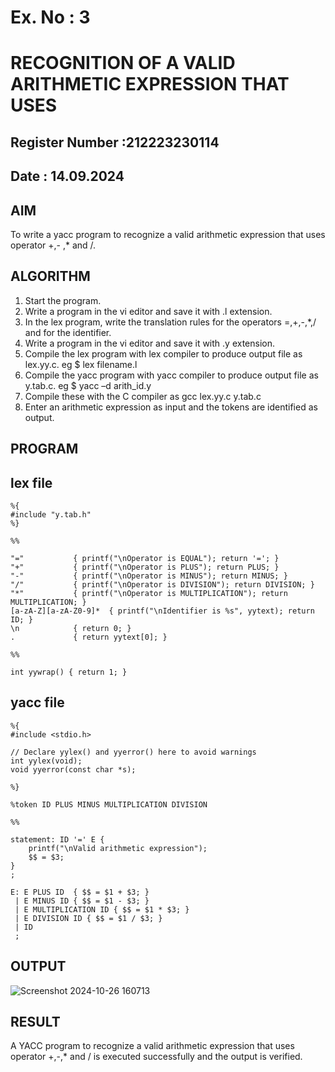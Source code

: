 # Ex. No : 3	
# RECOGNITION OF A VALID ARITHMETIC EXPRESSION THAT USES
## Register Number :212223230114
## Date : 14.09.2024

## AIM   
To write a yacc program to recognize a valid arithmetic expression that uses operator +,- ,* and /.

## ALGORITHM
1.	Start the program.
2.	Write a program in the vi editor and save it with .l extension.
3.	In the lex program, write the translation rules for the operators =,+,-,*,/ and for the identifier.
4.	Write a program in the vi editor and save it with .y extension.
5.	Compile the lex program with lex compiler to produce output file as lex.yy.c. eg $ lex filename.l
6.	Compile the yacc program with yacc compiler to produce output file as y.tab.c. eg $ yacc –d arith_id.y
7.	Compile these with the C compiler as gcc lex.yy.c y.tab.c
8.	Enter an arithmetic expression as input and the tokens are identified as output.

## PROGRAM
## lex file
```
%{
#include "y.tab.h"
%}

%%

"="           { printf("\nOperator is EQUAL"); return '='; }
"+"           { printf("\nOperator is PLUS"); return PLUS; }
"-"           { printf("\nOperator is MINUS"); return MINUS; }
"/"           { printf("\nOperator is DIVISION"); return DIVISION; }
"*"           { printf("\nOperator is MULTIPLICATION"); return MULTIPLICATION; }
[a-zA-Z][a-zA-Z0-9]*  { printf("\nIdentifier is %s", yytext); return ID; }
\n            { return 0; }
.             { return yytext[0]; }

%%

int yywrap() { return 1; }
```

## yacc file
```
%{
#include <stdio.h>

// Declare yylex() and yyerror() here to avoid warnings
int yylex(void);
void yyerror(const char *s);

%}

%token ID PLUS MINUS MULTIPLICATION DIVISION

%%

statement: ID '=' E {
    printf("\nValid arithmetic expression");
    $$ = $3;
}
;

E: E PLUS ID  { $$ = $1 + $3; }
 | E MINUS ID { $$ = $1 - $3; }
 | E MULTIPLICATION ID { $$ = $1 * $3; }
 | E DIVISION ID { $$ = $1 / $3; }
 | ID
 ;
```

## OUTPUT 
![Screenshot 2024-10-26 160713](https://github.com/user-attachments/assets/9eee87da-a32e-4f4b-98d3-65823499fc6a)

## RESULT
A YACC program to recognize a valid arithmetic expression that uses operator +,-,* and / is executed successfully and the output is verified.
